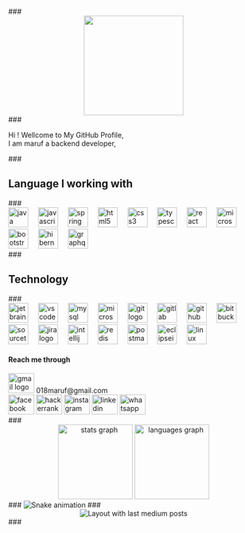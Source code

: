 <p align="center"></p>
###
<div align="center">
    <img height="200" src="https://media.giphy.com/media/3iyKHMIKg5VWG6qHUm/giphy.gif">
</div>
###
<p align="left">
    Hi !  Wellcome to My GitHub Profile,
    <br>
    I am maruf a backend developer,
</p>
###
<h2 align="left">Language I working with</h2>
###
<div align="left">
    <img src="https://cdn.jsdelivr.net/gh/devicons/devicon/icons/java/java-original.svg" height="40" alt="java logo">
    <img width="12">
    <img src="https://cdn.jsdelivr.net/gh/devicons/devicon/icons/javascript/javascript-original.svg" height="40" alt="javascript logo">
    <img width="12">
    <img src="https://cdn.jsdelivr.net/gh/devicons/devicon/icons/spring/spring-original.svg" height="40" alt="spring logo">
    <img width="12">
    <img src="https://cdn.jsdelivr.net/gh/devicons/devicon/icons/html5/html5-original.svg" height="40" alt="html5 logo">
    <img width="12">
    <img src="https://cdn.jsdelivr.net/gh/devicons/devicon/icons/css3/css3-original.svg" height="40" alt="css3 logo">
    <img width="12">
    <img src="https://cdn.jsdelivr.net/gh/devicons/devicon/icons/typescript/typescript-original.svg" height="40" alt="typescript logo">
    <img width="12">
    <img src="https://cdn.jsdelivr.net/gh/devicons/devicon/icons/react/react-original.svg" height="40" alt="react logo">
    <img width="12">
    <img src="https://cdn.simpleicons.org/microsoftsqlserver/CC2927" height="40" alt="microsoftsqlserver logo">
    <img width="12">
    <img src="https://cdn.simpleicons.org/bootstrap/7952B3" height="40" alt="bootstrap logo">
    <img width="12">
    <img src="https://skillicons.dev/icons?i=hibernate" height="40" alt="hibernate logo">
    <img width="12">
    <img src="https://skillicons.dev/icons?i=graphql" height="40" alt="graphql logo">
</div>
###
<h2 align="left">Technology</h2>
###
<div align="left">
    <img src="https://cdn.jsdelivr.net/gh/devicons/devicon/icons/jetbrains/jetbrains-original.svg" height="40" alt="jetbrains logo">
    <img width="12">
    <img src="https://cdn.jsdelivr.net/gh/devicons/devicon/icons/vscode/vscode-original.svg" height="40" alt="vscode logo">
    <img width="12">
    <img src="https://cdn.jsdelivr.net/gh/devicons/devicon/icons/mysql/mysql-original.svg" height="40" alt="mysql logo">
    <img width="12">
    <img src="https://cdn.jsdelivr.net/gh/devicons/devicon/icons/microsoftsqlserver/microsoftsqlserver-plain.svg" height="40" alt="microsoftsqlserver logo">
    <img width="12">
    <img src="https://cdn.jsdelivr.net/gh/devicons/devicon/icons/git/git-original.svg" height="40" alt="git logo">
    <img width="12">
    <img src="https://cdn.jsdelivr.net/gh/devicons/devicon/icons/gitlab/gitlab-original.svg" height="40" alt="gitlab logo">
    <img width="12">
    <img src="https://cdn.jsdelivr.net/gh/devicons/devicon/icons/github/github-original.svg" height="40" alt="github logo">
    <img width="12">
    <img src="https://cdn.jsdelivr.net/gh/devicons/devicon/icons/bitbucket/bitbucket-original.svg" height="40" alt="bitbucket logo">
    <img width="12">
    <img src="https://cdn.jsdelivr.net/gh/devicons/devicon/icons/sourcetree/sourcetree-original.svg" height="40" alt="sourcetree logo">
    <img width="12">
    <img src="https://cdn.jsdelivr.net/gh/devicons/devicon/icons/jira/jira-original.svg" height="40" alt="jira logo">
    <img width="12">
    <img src="https://cdn.jsdelivr.net/gh/devicons/devicon/icons/intellij/intellij-original.svg" height="40" alt="intellij logo">
    <img width="12">
    <img src="https://cdn.jsdelivr.net/gh/devicons/devicon/icons/redis/redis-original.svg" height="40" alt="redis logo">
    <img width="12">
    <img src="https://skillicons.dev/icons?i=postman" height="40" alt="postman logo">
    <img width="12">
    <img src="https://skillicons.dev/icons?i=eclipse" height="40" alt="eclipseide logo">
    <img width="12">
    <img src="https://skillicons.dev/icons?i=linux" height="40" alt="linux logo">
</div>
<h4 align="left">Reach me through</h4>
<div align="left">
    <div align="left">
        <img
            src="https://raw.githubusercontent.com/maurodesouza/profile-readme-generator/master/src/assets/icons/social/gmail/default.svg"
            width="52"
            height="40"
            alt="gmail logo"
        >
        <span>018maruf@gmail.com</span>        
    </div>
    <img
        src="https://raw.githubusercontent.com/maurodesouza/profile-readme-generator/master/src/assets/icons/social/facebook/default.svg"
        width="52"
        height="40"
        alt="facebook logo"
    >
    <img
        src="https://raw.githubusercontent.com/maurodesouza/profile-readme-generator/master/src/assets/icons/social/hackerrank/default.svg"
        width="52"
        height="40"
        alt="hackerrank logo"
    >
    <img
        src="https://raw.githubusercontent.com/maurodesouza/profile-readme-generator/master/src/assets/icons/social/instagram/default.svg"
        width="52"
        height="40"
        alt="instagram logo"
    >
    <img
        src="https://raw.githubusercontent.com/maurodesouza/profile-readme-generator/master/src/assets/icons/social/linkedin/default.svg"
        width="52"
        height="40"
        alt="linkedin logo"
    >
    <img
        src="https://raw.githubusercontent.com/maurodesouza/profile-readme-generator/master/src/assets/icons/social/whatsapp/default.svg"
        width="52"
        height="40"
        alt="whatsapp logo"
    >
</div>
###
<div align="center">
    <img src="https://github-readme-stats.vercel.app/api?username=maruf409&hide_title=false&hide_rank=false&show_icons=true&include_all_commits=true&count_private=true&disable_animations=false&theme=dracula&locale=en&hide_border=false&order=1" height="150" alt="stats graph">
    <img src="https://github-readme-stats.vercel.app/api/top-langs?username=maruf409&locale=en&hide_title=false&layout=compact&card_width=320&langs_count=5&theme=dracula&hide_border=false&order=2" height="150" alt="languages graph">
</div>
###
<img src="https://raw.githubusercontent.com/maruf409/maruf409/output/snake.svg" alt="Snake animation">
###
<div align="center">
    <img src="https://github-read-medium-git-main.pahlevikun.vercel.app/latest?limit=4&username=https://github.com/maruf409" alt="Layout with last medium posts">
</div>
###
